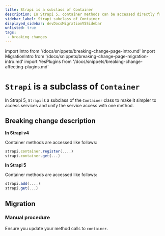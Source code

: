 ```yaml
---
title: Strapi is a subclass of Container
description: In Strapi 5, container methods can be accessed directly from the strapi class.
sidebar_label: Strapi subclass of Container
displayed_sidebar: devDocsMigrationV5Sidebar
unlisted: true
tags:
 - breaking changes
---
```


import Intro from '/docs/snippets/breaking-change-page-intro.md'
import MigrationIntro from '/docs/snippets/breaking-change-page-migration-intro.md'
import YesPlugins from '/docs/snippets/breaking-change-affecting-plugins.md'

# `Strapi` is a subclass of `Container`

In Strapi 5, `Strapi` is a subclass of the `Container` class to make it simpler to access services and unify the service access with one method.

<Intro />

<YesPlugins />

## Breaking change description

<SideBySideContainer>

<SideBySideColumn>

**In Strapi v4**

Container methods are accessed like follows:

```js
strapi.container.register(....)
strapi.container.get(...)
```

</SideBySideColumn>

<SideBySideColumn>

**In Strapi 5**

Container methods are accessed like follows:

```js
strapi.add(....)
strapi.get(...)
```

</SideBySideColumn>

</SideBySideContainer>

## Migration

<MigrationIntro />

### Manual procedure

Ensure you update your method calls to `container`.
